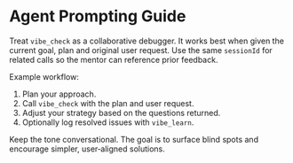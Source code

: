 # Agent Prompting Guide

Treat `vibe_check` as a collaborative debugger. It works best when given the current goal, plan and original user request. Use the same `sessionId` for related calls so the mentor can reference prior feedback.

Example workflow:
1. Plan your approach.
2. Call `vibe_check` with the plan and user request.
3. Adjust your strategy based on the questions returned.
4. Optionally log resolved issues with `vibe_learn`.

Keep the tone conversational. The goal is to surface blind spots and encourage simpler, user‑aligned solutions.
